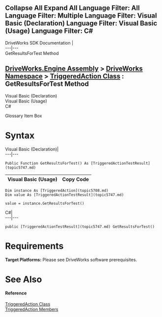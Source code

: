 Collapse All Expand All Language Filter: All  Language Filter: Multiple  Language Filter: Visual Basic (Declaration) Language Filter: Visual Basic (Usage) Language Filter: C#  
---  
DriveWorks SDK Documentation  |   
---|---  
GetResultsForTest Method   
  
[DriveWorks.Engine Assembly](topic2156.md) > [DriveWorks Namespace](topic2159.md) > [TriggeredAction Class](topic5708.md) : GetResultsForTest Method  
---  
  
Visual Basic (Declaration)    
Visual Basic (Usage)    
C# 

Glossary Item Box

# Syntax

Visual Basic (Declaration)|   
---|---  
      
    
    Public Function GetResultsForTest() As [TriggeredActionTestResult](topic5747.md)  
  
Visual Basic (Usage)| Copy Code  
---|---  
      
    
    Dim instance As [TriggeredAction](topic5708.md)
    Dim value As [TriggeredActionTestResult](topic5747.md)
     
    value = instance.GetResultsForTest()  
  
C#|   
---|---  
      
    
    public [TriggeredActionTestResult](topic5747.md) GetResultsForTest()  
  
# Requirements

**Target Platforms:** Please see DriveWorks software prerequisites.

# See Also

#### Reference

[TriggeredAction Class](topic5708.md)   
[TriggeredAction Members](topic5709.md)


